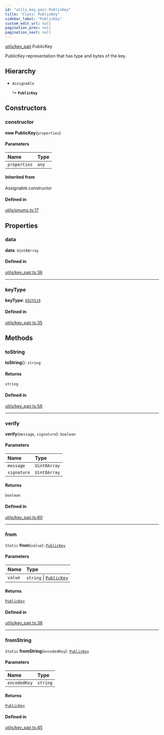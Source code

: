 ```yaml
---
id: "utils_key_pair.PublicKey"
title: "Class: PublicKey"
sidebar_label: "PublicKey"
custom_edit_url: null
pagination_prev: null
pagination_next: null
---
```


[utils/key_pair](../modules/utils_key_pair.md).PublicKey

PublicKey representation that has type and bytes of the key.

## Hierarchy

- `Assignable`

  ↳ **`PublicKey`**

## Constructors

### constructor

**new PublicKey**(`properties`)

#### Parameters

| Name | Type |
| :------ | :------ |
| `properties` | `any` |

#### Inherited from

Assignable.constructor

#### Defined in

[utils/enums.ts:17](https://github.com/maxhr/near--near-api-js/blob/d8efa7d5/packages/near-api-js/src/utils/enums.ts#L17)

## Properties

### data

 **data**: `Uint8Array`

#### Defined in

[utils/key_pair.ts:36](https://github.com/maxhr/near--near-api-js/blob/d8efa7d5/packages/near-api-js/src/utils/key_pair.ts#L36)

___

### keyType

 **keyType**: [`ED25519`](../enums/utils_key_pair.KeyType.md#ed25519)

#### Defined in

[utils/key_pair.ts:35](https://github.com/maxhr/near--near-api-js/blob/d8efa7d5/packages/near-api-js/src/utils/key_pair.ts#L35)

## Methods

### toString

**toString**(): `string`

#### Returns

`string`

#### Defined in

[utils/key_pair.ts:56](https://github.com/maxhr/near--near-api-js/blob/d8efa7d5/packages/near-api-js/src/utils/key_pair.ts#L56)

___

### verify

**verify**(`message`, `signature`): `boolean`

#### Parameters

| Name | Type |
| :------ | :------ |
| `message` | `Uint8Array` |
| `signature` | `Uint8Array` |

#### Returns

`boolean`

#### Defined in

[utils/key_pair.ts:60](https://github.com/maxhr/near--near-api-js/blob/d8efa7d5/packages/near-api-js/src/utils/key_pair.ts#L60)

___

### from

`Static` **from**(`value`): [`PublicKey`](utils_key_pair.PublicKey.md)

#### Parameters

| Name | Type |
| :------ | :------ |
| `value` | `string` \| [`PublicKey`](utils_key_pair.PublicKey.md) |

#### Returns

[`PublicKey`](utils_key_pair.PublicKey.md)

#### Defined in

[utils/key_pair.ts:38](https://github.com/maxhr/near--near-api-js/blob/d8efa7d5/packages/near-api-js/src/utils/key_pair.ts#L38)

___

### fromString

`Static` **fromString**(`encodedKey`): [`PublicKey`](utils_key_pair.PublicKey.md)

#### Parameters

| Name | Type |
| :------ | :------ |
| `encodedKey` | `string` |

#### Returns

[`PublicKey`](utils_key_pair.PublicKey.md)

#### Defined in

[utils/key_pair.ts:45](https://github.com/maxhr/near--near-api-js/blob/d8efa7d5/packages/near-api-js/src/utils/key_pair.ts#L45)
